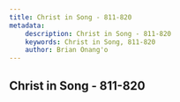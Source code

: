 ```yaml
---
title: Christ in Song - 811-820
metadata:
    description: Christ in Song - 811-820
    keywords: Christ in Song, 811-820
    author: Brian Onang'o
---
```



## Christ in Song - 811-820
  